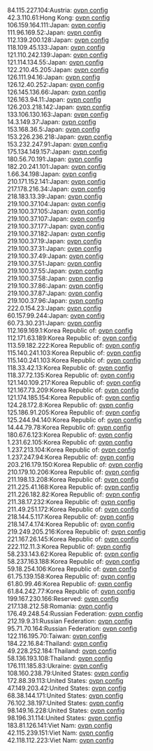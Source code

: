 84.115.227.104:Austria: [ovpn config](vpn/84_115_227_104.ovpn)  
42.3.110.61:Hong Kong: [ovpn config](vpn/42_3_110_61.ovpn)  
106.159.164.111:Japan: [ovpn config](vpn/106_159_164_111.ovpn)  
111.96.169.52:Japan: [ovpn config](vpn/111_96_169_52.ovpn)  
112.139.200.128:Japan: [ovpn config](vpn/112_139_200_128.ovpn)  
118.109.45.133:Japan: [ovpn config](vpn/118_109_45_133.ovpn)  
121.110.242.139:Japan: [ovpn config](vpn/121_110_242_139.ovpn)  
121.114.134.55:Japan: [ovpn config](vpn/121_114_134_55.ovpn)  
122.210.45.205:Japan: [ovpn config](vpn/122_210_45_205.ovpn)  
126.111.94.16:Japan: [ovpn config](vpn/126_111_94_16.ovpn)  
126.12.40.252:Japan: [ovpn config](vpn/126_12_40_252.ovpn)  
126.145.136.66:Japan: [ovpn config](vpn/126_145_136_66.ovpn)  
126.163.94.11:Japan: [ovpn config](vpn/126_163_94_11.ovpn)  
126.203.218.142:Japan: [ovpn config](vpn/126_203_218_142.ovpn)  
133.106.130.163:Japan: [ovpn config](vpn/133_106_130_163.ovpn)  
14.3.149.37:Japan: [ovpn config](vpn/14_3_149_37.ovpn)  
153.168.36.5:Japan: [ovpn config](vpn/153_168_36_5.ovpn)  
153.226.236.218:Japan: [ovpn config](vpn/153_226_236_218.ovpn)  
153.232.247.91:Japan: [ovpn config](vpn/153_232_247_91.ovpn)  
175.134.149.157:Japan: [ovpn config](vpn/175_134_149_157.ovpn)  
180.56.70.191:Japan: [ovpn config](vpn/180_56_70_191.ovpn)  
182.20.241.101:Japan: [ovpn config](vpn/182_20_241_101.ovpn)  
1.66.34.198:Japan: [ovpn config](vpn/1_66_34_198.ovpn)  
210.171.152.141:Japan: [ovpn config](vpn/210_171_152_141.ovpn)  
217.178.216.34:Japan: [ovpn config](vpn/217_178_216_34.ovpn)  
218.183.13.39:Japan: [ovpn config](vpn/218_183_13_39.ovpn)  
219.100.37.104:Japan: [ovpn config](vpn/219_100_37_104.ovpn)  
219.100.37.105:Japan: [ovpn config](vpn/219_100_37_105.ovpn)  
219.100.37.107:Japan: [ovpn config](vpn/219_100_37_107.ovpn)  
219.100.37.177:Japan: [ovpn config](vpn/219_100_37_177.ovpn)  
219.100.37.182:Japan: [ovpn config](vpn/219_100_37_182.ovpn)  
219.100.37.19:Japan: [ovpn config](vpn/219_100_37_19.ovpn)  
219.100.37.31:Japan: [ovpn config](vpn/219_100_37_31.ovpn)  
219.100.37.49:Japan: [ovpn config](vpn/219_100_37_49.ovpn)  
219.100.37.51:Japan: [ovpn config](vpn/219_100_37_51.ovpn)  
219.100.37.55:Japan: [ovpn config](vpn/219_100_37_55.ovpn)  
219.100.37.58:Japan: [ovpn config](vpn/219_100_37_58.ovpn)  
219.100.37.86:Japan: [ovpn config](vpn/219_100_37_86.ovpn)  
219.100.37.87:Japan: [ovpn config](vpn/219_100_37_87.ovpn)  
219.100.37.96:Japan: [ovpn config](vpn/219_100_37_96.ovpn)  
222.0.154.23:Japan: [ovpn config](vpn/222_0_154_23.ovpn)  
60.157.99.244:Japan: [ovpn config](vpn/60_157_99_244.ovpn)  
60.73.30.231:Japan: [ovpn config](vpn/60_73_30_231.ovpn)  
112.169.169.1:Korea Republic of: [ovpn config](vpn/112_169_169_1.ovpn)  
112.171.63.189:Korea Republic of: [ovpn config](vpn/112_171_63_189.ovpn)  
113.59.182.222:Korea Republic of: [ovpn config](vpn/113_59_182_222.ovpn)  
115.140.241.103:Korea Republic of: [ovpn config](vpn/115_140_241_103.ovpn)  
115.140.241.103:Korea Republic of: [ovpn config](vpn/115_140_241_103.ovpn)  
118.33.42.13:Korea Republic of: [ovpn config](vpn/118_33_42_13.ovpn)  
118.37.72.135:Korea Republic of: [ovpn config](vpn/118_37_72_135.ovpn)  
121.140.109.217:Korea Republic of: [ovpn config](vpn/121_140_109_217.ovpn)  
121.167.73.209:Korea Republic of: [ovpn config](vpn/121_167_73_209.ovpn)  
121.174.185.154:Korea Republic of: [ovpn config](vpn/121_174_185_154.ovpn)  
124.28.172.8:Korea Republic of: [ovpn config](vpn/124_28_172_8.ovpn)  
125.186.91.205:Korea Republic of: [ovpn config](vpn/125_186_91_205.ovpn)  
125.244.94.140:Korea Republic of: [ovpn config](vpn/125_244_94_140.ovpn)  
14.44.79.78:Korea Republic of: [ovpn config](vpn/14_44_79_78.ovpn)  
180.67.6.123:Korea Republic of: [ovpn config](vpn/180_67_6_123.ovpn)  
1.231.62.105:Korea Republic of: [ovpn config](vpn/1_231_62_105.ovpn)  
1.237.213.104:Korea Republic of: [ovpn config](vpn/1_237_213_104.ovpn)  
1.237.247.94:Korea Republic of: [ovpn config](vpn/1_237_247_94.ovpn)  
203.216.179.150:Korea Republic of: [ovpn config](vpn/203_216_179_150.ovpn)  
210.179.10.206:Korea Republic of: [ovpn config](vpn/210_179_10_206.ovpn)  
211.198.13.208:Korea Republic of: [ovpn config](vpn/211_198_13_208.ovpn)  
211.225.41.168:Korea Republic of: [ovpn config](vpn/211_225_41_168.ovpn)  
211.226.182.82:Korea Republic of: [ovpn config](vpn/211_226_182_82.ovpn)  
211.38.17.232:Korea Republic of: [ovpn config](vpn/211_38_17_232.ovpn)  
211.49.251.172:Korea Republic of: [ovpn config](vpn/211_49_251_172.ovpn)  
218.144.5.117:Korea Republic of: [ovpn config](vpn/218_144_5_117.ovpn)  
218.147.4.174:Korea Republic of: [ovpn config](vpn/218_147_4_174.ovpn)  
219.249.205.216:Korea Republic of: [ovpn config](vpn/219_249_205_216.ovpn)  
221.167.26.145:Korea Republic of: [ovpn config](vpn/221_167_26_145.ovpn)  
222.112.11.3:Korea Republic of: [ovpn config](vpn/222_112_11_3.ovpn)  
58.233.143.62:Korea Republic of: [ovpn config](vpn/58_233_143_62.ovpn)  
58.237.163.188:Korea Republic of: [ovpn config](vpn/58_237_163_188.ovpn)  
59.18.254.106:Korea Republic of: [ovpn config](vpn/59_18_254_106.ovpn)  
61.75.139.158:Korea Republic of: [ovpn config](vpn/61_75_139_158.ovpn)  
61.80.99.46:Korea Republic of: [ovpn config](vpn/61_80_99_46.ovpn)  
61.84.242.77:Korea Republic of: [ovpn config](vpn/61_84_242_77.ovpn)  
199.167.230.166:Reserved: [ovpn config](vpn/199_167_230_166.ovpn)  
217.138.212.58:Romania: [ovpn config](vpn/217_138_212_58.ovpn)  
176.49.248.54:Russian Federation: [ovpn config](vpn/176_49_248_54.ovpn)  
212.19.9.31:Russian Federation: [ovpn config](vpn/212_19_9_31.ovpn)  
95.71.70.164:Russian Federation: [ovpn config](vpn/95_71_70_164.ovpn)  
122.116.195.70:Taiwan: [ovpn config](vpn/122_116_195_70.ovpn)  
184.22.16.84:Thailand: [ovpn config](vpn/184_22_16_84.ovpn)  
49.228.252.184:Thailand: [ovpn config](vpn/49_228_252_184.ovpn)  
58.136.193.108:Thailand: [ovpn config](vpn/58_136_193_108.ovpn)  
176.111.185.83:Ukraine: [ovpn config](vpn/176_111_185_83.ovpn)  
108.160.238.79:United States: [ovpn config](vpn/108_160_238_79.ovpn)  
172.88.39.113:United States: [ovpn config](vpn/172_88_39_113.ovpn)  
47.149.203.42:United States: [ovpn config](vpn/47_149_203_42.ovpn)  
68.38.144.171:United States: [ovpn config](vpn/68_38_144_171.ovpn)  
76.102.38.197:United States: [ovpn config](vpn/76_102_38_197.ovpn)  
98.149.16.228:United States: [ovpn config](vpn/98_149_16_228.ovpn)  
98.196.31.114:United States: [ovpn config](vpn/98_196_31_114.ovpn)  
183.81.126.141:Viet Nam: [ovpn config](vpn/183_81_126_141.ovpn)  
42.115.239.151:Viet Nam: [ovpn config](vpn/42_115_239_151.ovpn)  
42.118.112.223:Viet Nam: [ovpn config](vpn/42_118_112_223.ovpn)  

